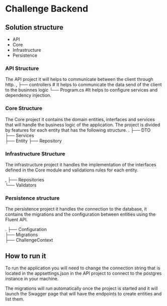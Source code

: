 # Challenge Backend

## Solution structure
- API
- Core
- Infrastructure
- Persistence

### API Structure
The API project it will helps to communicate between the client through http.
    ,
    ├── controllers             #  It helps to communicate the data send of the client to the businnes logic
    └──  Program.cs               #It helps to configure services and dependency injection.

### Core Structure
The Core project it contains the domain entities, interfaces and services that will handle the business logic of the application. The project is divided by features for each entity that has the following structure.
.
    ├── DTO                   
    ├── Services                    
    ├── Entity
    ├── Repository
    
### Infrastructure Structure
The infrastructure project it handles the implementation of the interfaces defined in the Core module and validations rules for each entity.

,
    ├──  Repositories           
    └──  Validators             

### Persistence structure
The persistence project it handles the connection to the database, it contains the migrations and the configuration between entities using the Fluent API.

.
    ├── Configuration                   
    ├── Migrations                  
    ├── ChallengeContext

## How to run it
To run the application you will need to change the connection string that is located in the
appsettings.json in the API project to connect to the postgres instance in your machine.

The migrations will run automatically once the project is started and it will launch the Swagger page that will have the endpoints to create entities and list them.
